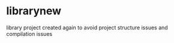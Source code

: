 # librarynew
library project created again to avoid project structure issues and compilation issues
